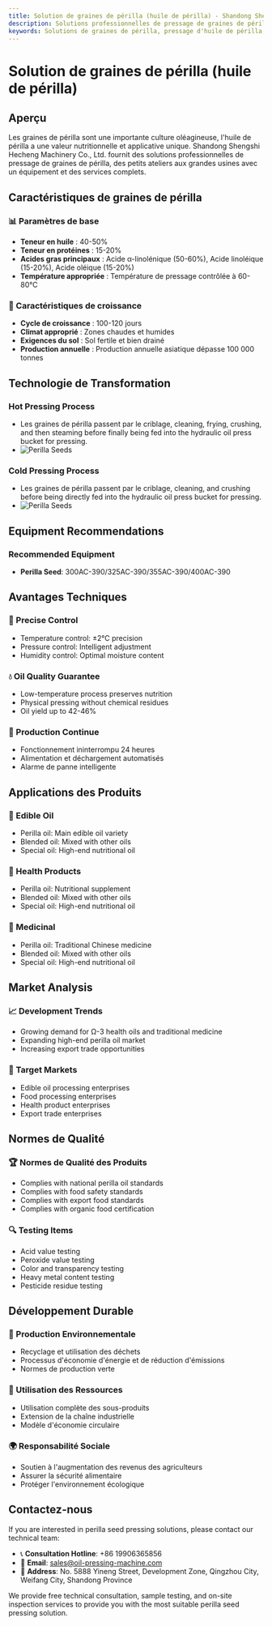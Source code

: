 ```yaml
---
title: Solution de graines de périlla (huile de périlla) - Shandong Shengshi Hecheng Machinery Co., Ltd.
description: Solutions professionnelles de pressage de graines de périlla, fournissant des équipements et services techniques de transformation d'huile de périlla, teneur en huile 40-50%, riche en acide α-linolénique, utilisant le processus de pressage à froid pour préserver la nutrition, répondant aux besoins d'huiles de santé Ω-3 et de médecine traditionnelle.
keywords: Solutions de graines de périlla, pressage d'huile de périlla, équipement de transformation de graines de périlla, ligne de production d'huile de périlla, processus de pressage à froid de graines de périlla, presse à huile de graines de périlla, extraction d'huile de périlla, transformation de graines oléagineuses de périlla, équipement de pressage d'huile de périlla, huile de périlla, huile de santé Ω-3
---
```


# Solution de graines de périlla (huile de périlla)

## Aperçu

Les graines de périlla sont une importante culture oléagineuse, l'huile de périlla a une valeur nutritionnelle et applicative unique. Shandong Shengshi Hecheng Machinery Co., Ltd. fournit des solutions professionnelles de pressage de graines de périlla, des petits ateliers aux grandes usines avec un équipement et des services complets.

## Caractéristiques de graines de périlla

### 📊 Paramètres de base
- **Teneur en huile** : 40-50%
- **Teneur en protéines** : 15-20%
- **Acides gras principaux** : Acide α-linolénique (50-60%), Acide linoléique (15-20%), Acide oléique (15-20%)
- **Température appropriée** : Température de pressage contrôlée à 60-80℃

### 🌱 Caractéristiques de croissance
- **Cycle de croissance** : 100-120 jours
- **Climat approprié** : Zones chaudes et humides
- **Exigences du sol** : Sol fertile et bien drainé
- **Production annuelle** : Production annuelle asiatique dépasse 100 000 tonnes

## Technologie de Transformation

### Hot Pressing Process
- Les graines de périlla passent par le criblage, cleaning, frying, crushing, and then steaming before finally being fed into the hydraulic oil press bucket for pressing.
- ![Perilla Seeds](/images/紫苏热榨工艺概览_An%20Overview%20of%20the%20Hot%20Pressing%20Process%20of%20Perilla.png)

### Cold Pressing Process
- Les graines de périlla passent par le criblage, cleaning, and crushing before being directly fed into the hydraulic oil press bucket for pressing.
- ![Perilla Seeds](/images/紫苏冷榨工艺概览_An%20Overview%20of%20the%20Cold%20Pressing%20Process%20of%20Perilla.png)

## Equipment Recommendations

### Recommended Equipment
- **Perilla Seed**: 300AC-390/325AC-390/355AC-390/400AC-390

## Avantages Techniques

### 🎯 Precise Control
- Temperature control: ±2℃ precision
- Pressure control: Intelligent adjustment
- Humidity control: Optimal moisture content

### 💧 Oil Quality Guarantee
- Low-temperature process preserves nutrition
- Physical pressing without chemical residues
- Oil yield up to 42-46%

### 🔄 Production Continue
- Fonctionnement ininterrompu 24 heures
- Alimentation et déchargement automatisés
- Alarme de panne intelligente

## Applications des Produits

### 🍳 Edible Oil
- Perilla oil: Main edible oil variety
- Blended oil: Mixed with other oils
- Special oil: High-end nutritional oil

### 💊 Health Products
- Perilla oil: Nutritional supplement
- Blended oil: Mixed with other oils
- Special oil: High-end nutritional oil

### 💊 Medicinal
- Perilla oil: Traditional Chinese medicine
- Blended oil: Mixed with other oils
- Special oil: High-end nutritional oil

## Market Analysis

### 📈 Development Trends
- Growing demand for Ω-3 health oils and traditional medicine
- Expanding high-end perilla oil market
- Increasing export trade opportunities

### 🎯 Target Markets
- Edible oil processing enterprises
- Food processing enterprises
- Health product enterprises
- Export trade enterprises

## Normes de Qualité

### 🏆 Normes de Qualité des Produits
- Complies with national perilla oil standards
- Complies with food safety standards
- Complies with export food standards
- Complies with organic food certification

### 🔍 Testing Items
- Acid value testing
- Peroxide value testing
- Color and transparency testing
- Heavy metal content testing
- Pesticide residue testing

## Développement Durable

### 🌱 Production Environnementale
- Recyclage et utilisation des déchets
- Processus d'économie d'énergie et de réduction d'émissions
- Normes de production verte

### 🔄 Utilisation des Ressources
- Utilisation complète des sous-produits
- Extension de la chaîne industrielle
- Modèle d'économie circulaire

### 🌍 Responsabilité Sociale
- Soutien à l'augmentation des revenus des agriculteurs
- Assurer la sécurité alimentaire
- Protéger l'environnement écologique

## Contactez-nous

If you are interested in perilla seed pressing solutions, please contact our technical team:

- 📞 **Consultation Hotline**: +86 19906365856
- 📧 **Email**: sales@oil-pressing-machine.com
- 📍 **Address**: No. 5888 Yineng Street, Development Zone, Qingzhou City, Weifang City, Shandong Province

We provide free technical consultation, sample testing, and on-site inspection services to provide you with the most suitable perilla seed pressing solution.